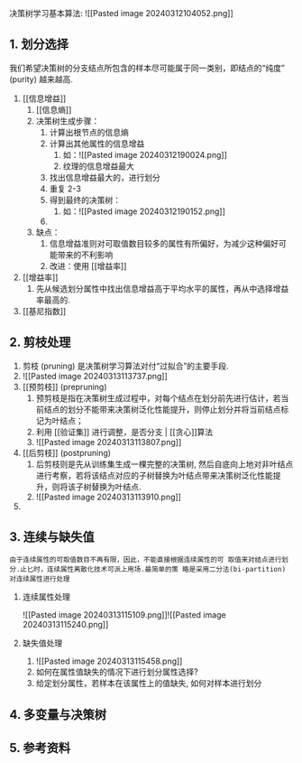 决策树学习基本算法:
![[Pasted image 20240312104052.png]]

## 1. 划分选择
我们希望决策树的分支结点所包含的样本尽可能属于同一类别，即结点的“纯度” (purity) 越来越高.
1. [[信息增益]]
	1. [[信息熵]]
	2. 决策树生成步骤：
		1. 计算出根节点的信息熵
		2. 计算出其他属性的信息增益
			1. 如：![[Pasted image 20240312190024.png]]
			2. 纹理的信息增益最大
		3. 找出信息增益最大的，进行划分
		4. 重复 2-3
		5. 得到最终的决策树：
			1. 如：![[Pasted image 20240312190152.png]]
		6. 
	3. 缺点：
		1. 信息增益准则对可取值数目较多的属性有所偏好，为减少这种偏好可能带来的不利影响
		2. 改进：使用 [[增益率]]
2. [[增益率]]
	1. 先从候选划分属性中找出信息增益高于平均水平的属性，再从中选择增益率最高的.
3. [[基尼指数]]
## 2. 剪枝处理
1.  剪枝 (pruning) 是决策树学习算法对付“过拟合”的主要手段. 
2. ![[Pasted image 20240313113737.png]]
3. [[预剪枝]] (prepruning) 
	1. 预剪枝是指在决策树生成过程中，对每个结点在划分前先进行估计，若当前结点的划分不能带来决策树泛化性能提升，则停止划分并将当前结点标记为叶结点；
	2. 利用 [[验证集]] 进行调整，是否分支 | [[贪心]]算法
	3. ![[Pasted image 20240313113807.png]]
4. [[后剪枝]] (postpruning)
	1. 后剪枝则是先从训练集生成一棵完整的决策树, 然后自底向上地对非叶结点进行考察，若将该结点对应的子树替换为叶结点带来决策树泛化性能提升，则将该子树替换为叶结点.
	2. ![[Pasted image 20240313113910.png]]
5. 
## 3. 连续与缺失值
	由于连续属性的可取值数目不再有限，因此，不能直接根据连续属性的可 取值来对结点进行划分.止匕时，连续属性离散化技术可派上用场.最简单的策 略是采用二分法(bi-partition) 对连续属性进行处理
1. 连续属性处理

	![[Pasted image 20240313115109.png]]![[Pasted image 20240313115240.png]]
1. 缺失值处理
	1. ![[Pasted image 20240313115458.png]]
	2. 如何在属性值缺失的情况下进行划分属性选择?
	3. 给定划分属性，若样本在该属性上的值缺失, 如何对样本进行划分
## 4. 多变量与决策树
## 5. 参考资料

